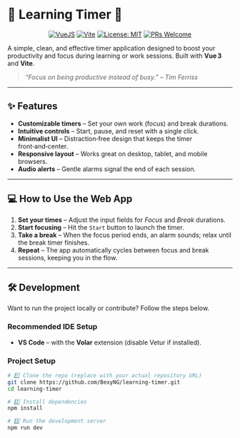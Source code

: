 # 🚀 Learning Timer 🚀

<p align="center">
  <a href="https://vuejs.org/"><img alt="VueJS" src="https://img.shields.io/badge/Vue.js-3-42b883.svg"></a>
  <a href="https://vitejs.dev/"><img alt="Vite" src="https://img.shields.io/badge/Vite-5-646cff.svg"></a>
  <a href="https://opensource.org/licenses/MIT"><img alt="License: MIT" src="https://img.shields.io/badge/License-MIT-yellow.svg"></a>
  <a href="CONTRIBUTING.md"><img alt="PRs Welcome" src="https://img.shields.io/badge/PRs-welcome-brightgreen.svg"></a>
</p>

A simple, clean, and effective timer application designed to boost your productivity and focus during learning or work sessions. Built with **Vue 3** and **Vite**.

> *“Focus on being productive instead of busy.” – Tim Ferriss*

---

## ✨ Features

- **Customizable timers** – Set your own work (focus) and break durations.
- **Intuitive controls** – Start, pause, and reset with a single click.
- **Minimalist UI** – Distraction‑free design that keeps the timer front‑and‑center.
- **Responsive layout** – Works great on desktop, tablet, and mobile browsers.
- **Audio alerts** – Gentle alarms signal the end of each session.

---

## 💻 How to Use the Web App

1. **Set your times** – Adjust the input fields for *Focus* and *Break* durations.  
2. **Start focusing** – Hit the `Start` button to launch the timer.  
3. **Take a break** – When the focus period ends, an alarm sounds; relax until the break timer finishes.  
4. **Repeat** – The app automatically cycles between focus and break sessions, keeping you in the flow.

---

## 🛠️ Development

Want to run the project locally or contribute? Follow the steps below.

### Recommended IDE Setup

- **VS Code** – with the **Volar** extension (disable Vetur if installed).  

### Project Setup

```bash
# 1️⃣ Clone the repo (replace with your actual repository URL)
git clone https://github.com/BexyNG/learning-timer.git
cd learning-timer

# 2️⃣ Install dependencies
npm install

# 3️⃣ Run the development server
npm run dev 
```